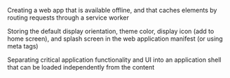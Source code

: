 Creating a web app that is available offline, and that caches elements by routing requests through a service worker

Storing the default display orientation, theme color, display icon (add to home screen), and splash screen in the web application manifest (or using meta tags)

Separating critical application functionality and UI into an application shell that can be loaded independently from the content